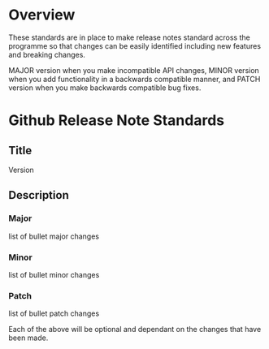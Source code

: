 # Overview
These standards are in place to make release notes standard across the programme so that changes can be easily identified including new features and breaking changes.

MAJOR version when you make incompatible API changes,
MINOR version when you add functionality in a backwards compatible manner, and
PATCH version when you make backwards compatible bug fixes.

# Github Release Note Standards
## Title
Version
## Description 
  ### Major
  list of bullet major changes

  ### Minor
  list of bullet minor changes

  ### Patch
  list of bullet patch changes

  Each of the above will be optional and dependant on the changes that have been made.
